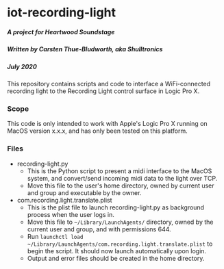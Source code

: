 # iot-recording-light
##### A project for Heartwood Soundstage
##### Written by Carsten Thue-Bludworth, aka Shulltronics
##### July 2020

This repository contains scripts and code to interface a WiFi-connected recording light to the Recording Light control surface in Logic Pro X.

### Scope

This code is only intended to work with Apple's Logic Pro X running on MacOS version x.x.x, and has only been tested on this platform.

### Files
- recording-light.py
  - This is the Python script to present a midi interface to the MacOS system, and convert/send incoming midi data to the light over TCP.
  - Move this file to the user's home directory, owned by current user and group and executable by the owner.
- com.recording.light.translate.plist
  - This is the plist file to launch recording-light.py as background process when the user logs in.
  - Move this file to `~/Library/LaunchAgents/` directory, owned by the current user and group, and with permissions 644.
  - Run `launchctl load ~/Library/LaunchAgents/com.recording.light.translate.plist` to begin the script. It should now launch automatically upon login.
  - Output and error files should be created in the home directory.

